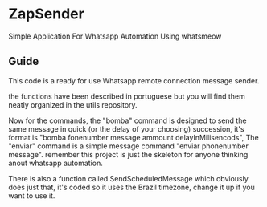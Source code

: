 # ZapSender
Simple Application For Whatsapp Automation Using whatsmeow

## Guide
This code is a ready for use Whatsapp remote connection message sender.

the functions have been described in portuguese but you will find them neatly organized in the utils repository.

Now for the commands, the "bomba" command is designed to send the same message in quick (or the delay of your choosing) succession, it's format is "bomba fonenumber message ammount delayInMilisencods", The "enviar" command is a simple message command "enviar phonenumber message". remember this project is just the skeleton for anyone thinking anout whatsapp automation.

There is also a function called SendScheduledMessage which obviously does just that, it's coded so it uses the Brazil timezone, change it up if you want to use it.
 

